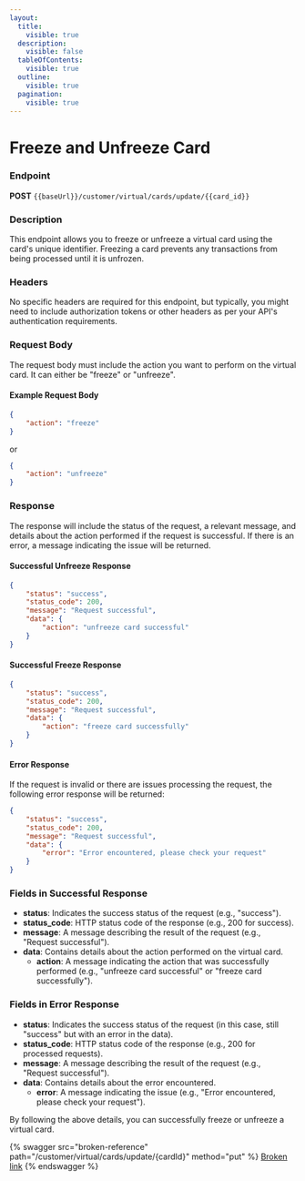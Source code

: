 ```yaml
---
layout:
  title:
    visible: true
  description:
    visible: false
  tableOfContents:
    visible: true
  outline:
    visible: true
  pagination:
    visible: true
---
```


# Freeze and Unfreeze Card

### Endpoint

**POST** `{{baseUrl}}/customer/virtual/cards/update/{{card_id}}`

### Description

This endpoint allows you to freeze or unfreeze a virtual card using the card's unique identifier. Freezing a card prevents any transactions from being processed until it is unfrozen.

### Headers

No specific headers are required for this endpoint, but typically, you might need to include authorization tokens or other headers as per your API's authentication requirements.

### Request Body

The request body must include the action you want to perform on the virtual card. It can either be "freeze" or "unfreeze".

#### Example Request Body

```json
{
    "action": "freeze"
}
```

or

```json
{
    "action": "unfreeze"
}
```

### Response

The response will include the status of the request, a relevant message, and details about the action performed if the request is successful. If there is an error, a message indicating the issue will be returned.

#### Successful Unfreeze Response

```json
{
    "status": "success",
    "status_code": 200,
    "message": "Request successful",
    "data": {
        "action": "unfreeze card successful"
    }
}
```

#### Successful Freeze Response

```json
{
    "status": "success",
    "status_code": 200,
    "message": "Request successful",
    "data": {
        "action": "freeze card successfully"
    }
}
```

#### Error Response

If the request is invalid or there are issues processing the request, the following error response will be returned:

```json
{
    "status": "success",
    "status_code": 200,
    "message": "Request successful",
    "data": {
        "error": "Error encountered, please check your request"
    }
}
```

### Fields in Successful Response

* **status**: Indicates the success status of the request (e.g., "success").
* **status\_code**: HTTP status code of the response (e.g., 200 for success).
* **message**: A message describing the result of the request (e.g., "Request successful").
* **data**: Contains details about the action performed on the virtual card.
  * **action**: A message indicating the action that was successfully performed (e.g., "unfreeze card successful" or "freeze card successfully").

### Fields in Error Response

* **status**: Indicates the success status of the request (in this case, still "success" but with an error in the data).
* **status\_code**: HTTP status code of the response (e.g., 200 for processed requests).
* **message**: A message describing the result of the request (e.g., "Request successful").
* **data**: Contains details about the error encountered.
  * **error**: A message indicating the issue (e.g., "Error encountered, please check your request").

By following the above details, you can successfully freeze or unfreeze a virtual card.



{% swagger src="broken-reference" path="/customer/virtual/cards/update/{cardId}" method="put" %}
[Broken link](broken-reference)
{% endswagger %}
